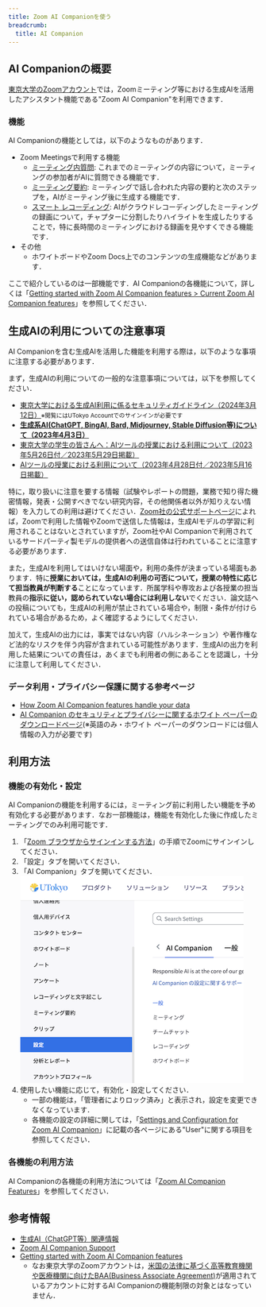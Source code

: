 ```yaml
---
title: Zoom AI Companionを使う
breadcrumb:
  title: AI Companion
---
```


## AI Companionの概要

[東京大学のZoomアカウント](../)では，Zoomミーティング等における生成AIを活用したアシスタント機能である"Zoom AI Companion"を利用できます．

### 機能

AI Companionの機能としては，以下のようなものがあります．

- Zoom Meetingsで利用する機能
  - [ミーティング内質問](https://support.zoom.com/hc/en/article?id=zm_kb&sysparm_article=KB0057748): これまでのミーティングの内容について，ミーティングの参加者がAIに質問できる機能です．
  - [ミーティング要約](https://support.zoom.com/hc/en/article?id=zm_kb&sysparm_article=KB0058013): ミーティングで話し合われた内容の要約と次のステップを，AIがミーティング後に生成する機能です．
  - [スマート レコーディング](https://support.zoom.com/hc/ja/article?id=zm_kb&sysparm_article=KB0061102): AIがクラウドレコーディングしたミーティングの録画について，チャプターに分割したりハイライトを生成したりすることで，特に長時間のミーティングにおける録画を見やすくできる機能です．
- その他
  - ホワイトボードやZoom Docs上でのコンテンツの生成機能などがあります．

ここで紹介しているのは一部機能です．AI Companionの各機能について，詳しくは「[Getting started with Zoom AI Companion features \> Current Zoom AI Companion features](https://support.zoom.com/hc/en/article?id=zm_kb&sysparm_article=KB0057623#h_01H9H14D223ZZYMH87XJ865WEE)」を参照してください．

## 生成AIの利用についての注意事項

AI Companionを含む生成AIを活用した機能を利用する際は，以下のような事項に注意する必要があります．

まず，生成AIの利用についての一般的な注意事項については，以下を参照してください．

- [東京大学における生成AI利用に係るセキュリティガイドライン（2024年3月12日）</small>](https://univtokyo.sharepoint.com/sites/Security/SitePages/ai_use_security_guideline.aspx)<small>※閲覧にはUTokyo Accountでのサインインが必要です</small>
- **[生成系AI(ChatGPT, BingAI, Bard, Midjourney, Stable Diffusion等)について（2023年4月3日）](/docs/20230403-generative-ai)**
- [東京大学の学生の皆さんへ：AIツールの授業における利用について（2023年5月26日付／2023年5月29日掲載）](/docs/ai-tools-in-classes-students)
- [AIツールの授業における利用について（2023年4月28日付／2023年5月16日掲載）](/docs/ai-tools-in-classes)

特に，取り扱いに注意を要する情報（試験やレポートの問題，業務で知り得た機密情報，発表・公開すべきでない研究内容，その他関係者以外が知りえない情報）を入力しての利用は避けてください．[Zoom社の公式サポートページ](https://support.zoom.com/hc/ja/article?id=zm_kb&sysparm_article=KB0057861)によれば，Zoomで利用した情報やZoomで送信した情報は，生成AIモデルの学習に利用されることはないとされていますが，Zoom社やAI Companionで利用されているサードパーティ製モデルの提供者への送信自体は行われていることに注意する必要があります．

また，生成AIを利用してはいけない場面や，利用の条件が決まっている場面もあります．特に**授業においては，生成AIの利用の可否について，授業の特性に応じて担当教員が判断する**ことになっています．所属学科や専攻および各授業の担当教員の**指示に従い，認められていない場合には利用しない**でください．論文誌への投稿についても，生成AIの利用が禁止されている場合や，制限・条件が付けられている場合があるため，よく確認するようにしてください．

加えて，生成AIの出力には，事実ではない内容（ハルシネーション）や著作権など法的なリスクを伴う内容が含まれている可能性があります．生成AIの出力を利用した結果についての責任は，あくまでも利用者の側にあることを認識し，十分に注意して利用してください．

### データ利用・プライバシー保護に関する参考ページ

- [How Zoom AI Companion features handle your data](https://support.zoom.com/hc/ja/article?id=zm_kb&sysparm_article=KB0057861)
- [AI Companion のセキュリティとプライバシーに関するホワイト ペーパーのダウンロードページ](https://www.zoom.com/en/lp/zoom-ai-whitepaper/)(※英語のみ・ホワイト ペーパーのダウンロードには個人情報の入力が必要です)

## 利用方法

### 機能の有効化・設定

AI Companionの機能を利用するには，ミーティング前に利用したい機能を予め有効化する必要があります．なお一部機能は，機能を有効化した後に作成したミーティングでのみ利用可能です．

1. 「[Zoom ブラウザからサインインする方法](../signin/#browser)」の手順でZoomにサインインしてください．
2. 「設定」タブを開いてください．
3. 「AI Companion」タブを開いてください．
   ![](img/setting.png)
4. 使用したい機能に応じて，有効化・設定してください．
   - 一部の機能は，「管理者によりロック済み」と表示され，設定を変更できなくなっています．
   - 各機能の設定の詳細に関しては，「[Settings and Configuration for Zoom AI Companion](https://support.zoom.com/hc/en/category?id=kb_category&kb_category=891c5079c3bdf1104b490e8dc00131da)」に記載の各ページにある"User"に関する項目を参照してください．

### 各機能の利用方法

AI Companionの各機能の利用方法については「[Zoom AI Companion Features](https://support.zoom.com/hc/en/category?id=kb_category&kb_category=c61c9839c3bdf1104b490e8dc00131cd)」を参照してください．

## 参考情報

- [生成AI（ChatGPT等）関連情報](/online/topics/generative-ai)
- [Zoom AI Companion Support](https://support.zoom.com/hc/en/category?id=kb_category&kb_category=eabaef58c3b139904b490e8dc0013111)
- [Getting started with Zoom AI Companion features](https://support.zoom.com/hc/en/article?id=zm_kb&sysparm_article=KB0057623)
  - なお東京大学のZoomアカウントは，[米国の法律に基づく高等教育機関や医療機関に向けたBAA(Business Associate Agreement)](https://support.zoom.com/hc/en/article?id=zm_kb&sysparm_article=KB0067751)が適用されているアカウントに対するAI Companionの機能制限の対象とはなっていません．
